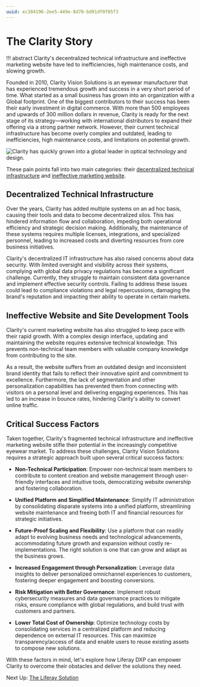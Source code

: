 ```yaml
---
uuid: ec384196-2ee5-449e-8d70-bd91df0f05f3
---
```

# The Clarity Story

!!! abstract
    Clarity's decentralized technical infrastructure and ineffective marketing website have led to inefficiencies, high maintenance costs, and slowing growth.

Founded in 2010, Clarity Vision Solutions is an eyewear manufacturer that has experienced tremendous growth and success in a very short period of time. What started as a small business has grown into an organization with a Global footprint. One of the biggest contributors to their success has been their early investment in digital commerce. With more than 500 employees and upwards of 300 million dollars in revenue, Clarity is ready for the next stage of its strategy—working with international distributors to expand their offering via a strong partner network. However, their current technical infrastructure has become overly complex and outdated, leading to inefficiencies, high maintenance costs, and limitations on potential growth.

![Clarity has quickly grown into a global leader in optical technology and design.](./the-clarity-story/images/01.png)

These pain points fall into two main categories: their [decentralized technical infrastructure](#decentralized-technical-infrastructure) and [ineffective marketing website](#ineffective-website-and-site-development-tools).

## Decentralized Technical Infrastructure
<!--TASK: Determine whether to add a diagram for this category of pain points-->

Over the years, Clarity has added multiple systems on an ad hoc basis, causing their tools and data to become decentralized silos. This has hindered information flow and collaboration, impeding both operational efficiency and strategic decision making. Additionally, the maintenance of these systems requires multiple licenses, integrations, and specialized personnel, leading to increased costs and diverting resources from core business initiatives.

Clarity's decentralized IT infrastructure has also raised concerns about data security. With limited oversight and visibility across their systems, complying with global data privacy regulations has become a significant challenge. Currently, they struggle to maintain consistent data governance and implement effective security controls. Failing to address these issues could lead to compliance violations and legal repercussions, damaging the brand's reputation and impacting their ability to operate in certain markets.

## Ineffective Website and Site Development Tools
<!--TASK: Determine whether to add a diagram for this category of pain points-->

Clarity's current marketing website has also struggled to keep pace with their rapid growth. With a complex design interface, updating and maintaining the website requires extensive technical knowledge. This prevents non-technical team members with valuable company knowledge from contributing to the site.

As a result, the website suffers from an outdated design and inconsistent brand identity that fails to reflect their innovative spirit and commitment to excellence. Furthermore, the lack of segmentation and other personalization capabilities has prevented them from connecting with visitors on a personal level and delivering engaging experiences. <!--ALT: They lack the tools to dynamically curate content, recommend relevant products, or offer individualized offers, preventing them from connecting with visitors on a personal level.--> This has led to an increase in bounce rates, hindering Clarity's ability to convert online traffic.

## Critical Success Factors

Taken together, Clarity's fragmented technical infrastructure and ineffective marketing website stifle their potential in the increasingly competitive eyewear market. To address these challenges, Clarity Vision Solutions requires a strategic approach built upon several critical success factors:

* **Non-Technical Participation**: Empower non-technical team members to contribute to content creation and website management through user-friendly interfaces and intuitive tools, democratizing website ownership and fostering collaboration.

* **Unified Platform and Simplified Maintenance**: Simplify IT administration by consolidating disparate systems into a unified platform, streamlining website maintenance and freeing both IT and financial resources for strategic initiatives.

* **Future-Proof Scaling and Flexibility**: Use a platform that can readily adapt to evolving business needs and technological advancements, accommodating future growth and expansion without costly re-implementations. The right solution is one that can grow and adapt as the business grows.

* **Increased Engagement through Personalization**: Leverage data insights to deliver personalized omnichannel experiences to customers, fostering deeper engagement and boosting conversions.

* **Risk Mitigation with Better Governance**: Implement robust cybersecurity measures and data governance practices to mitigate risks, ensure compliance with global regulations, and build trust with customers and partners.

* **Lower Total Cost of Ownership**: Optimize technology costs by consolidating services in a centralized platform and reducing dependence on external IT resources. This can maximize transparency/access of data and enable users to reuse existing assets to compose new solutions.

With these factors in mind, let's explore how Liferay DXP can empower Clarity to overcome their obstacles and deliver the solutions they need.

Next Up: [The Liferay Solution](./the-liferay-solution.md)